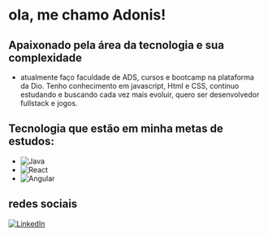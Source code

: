
# ola, me chamo Adonis!
## Apaixonado pela área da tecnologia e sua complexidade
- atualmente faço faculdade de ADS, cursos e bootcamp na plataforma da Dio. Tenho conhecimento em javascript, Html e CSS, continuo estudando e buscando cada vez mais evoluir, quero ser desenvolvedor fullstack e jogos.
## Tecnologia que estão em minha metas de estudos:
- ![Java](https://img.shields.io/badge/Java-000?style=for-the-badge&logo=java) 
- ![React](https://img.shields.io/badge/React-000?style=for-the-badge&logo=react) 
- ![Angular](https://img.shields.io/badge/Angular-000?style=for-the-badge&logo=angular&logoColor=C3002F)


 ## redes sociais
[![LinkedIn](https://img.shields.io/badge/LinkedIn-000?style=for-the-badge&logo=linkedin&logoColor=0E76A8)](https://www.linkedin.com/in/adonis-pantoja-232662239?utm_source=share&utm_campaign=share_via&utm_content=profile&utm_medium=android_app )


